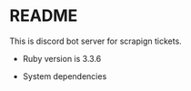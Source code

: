# README

This is discord bot server for scrapign tickets.

* Ruby version is 3.3.6

* System dependencies
